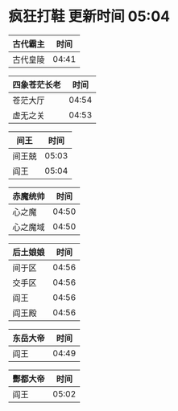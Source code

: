 # 疯狂打鞋 更新时间 05:04

| 古代霸主   | 时间    |
|--------|-------|
| 古代皇陵 | 04:41 |

| 四象苍茫长老   | 时间    |
|--------|-------|
| 苍茫大厅 | 04:54 |
| 虚无之关 | 04:53 |

| 间王   | 时间    |
|--------|-------|
| 间王兢 | 05:03 |
| 阎王 | 05:04 |

| 赤魔统帅   | 时间    |
|--------|-------|
| 心之魔 | 04:50 |
| 心之魔域 | 04:50 |

| 后土娘娘   | 时间    |
|--------|-------|
| 间于区 | 04:56 |
| 交手区 | 04:56 |
| 阎王 | 04:56 |
| 阎王殿 | 04:56 |

| 东岳大帝   | 时间    |
|--------|-------|
| 阎王 | 04:49 |

| 酆都大帝   | 时间    |
|--------|-------|
| 阎王 | 05:02 |